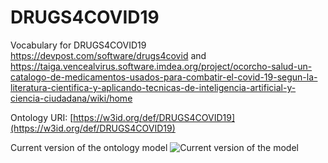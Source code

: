 # DRUGS4COVID19
Vocabulary for DRUGS4COVID19 https://devpost.com/software/drugs4covid and  https://taiga.vencealvirus.software.imdea.org/project/ocorcho-salud-un-catalogo-de-medicamentos-usados-para-combatir-el-covid-19-segun-la-literatura-cientifica-y-aplicando-tecnicas-de-inteligencia-artificial-y-ciencia-ciudadana/wiki/home  

Ontology URI: [https://w3id.org/def/DRUGS4COVID19](https://w3id.org/def/DRUGS4COVID19)

Current version of the ontology model
![Current version of the model](https://github.com/oeg-upm/DRUGS4COVID19/blob/master/OnToology/ontology/onto.owl/documentation/resources/images/model.png "diagrama del vocabulario DRUGS4COVID19")
